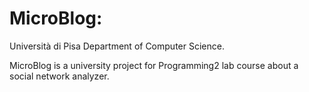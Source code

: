# MicroBlog:

Università di Pisa Department of Computer Science.

MicroBlog is a university project for Programming2 lab course about a social network analyzer.
